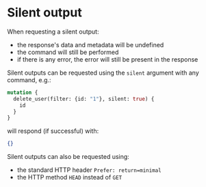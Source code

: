 # Silent output

When requesting a silent output:
  - the response's data and metadata will be undefined
  - the command will still be performed
  - if there is any error, the error will still be present in the response

Silent outputs can be requested using the `silent` argument with any command,
e.g.:

```graphql
mutation {
  delete_user(filter: {id: "1"}, silent: true) {
    id
  }
}
```

will respond (if successful) with:

```json
{}
```

Silent outputs can also be requested using:
  - the standard HTTP header `Prefer: return=minimal`
  - the HTTP method `HEAD` instead of `GET`
